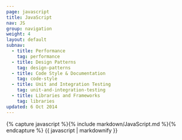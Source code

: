 ```yaml
---
page: javascript
title: JavaScript
nav: JS
group: navigation
weight: 4
layout: default
subnav:
  - title: Performance
    tag: performance
  - title: Design Patterns
    tag: design-patterns
  - title: Code Style & Documentation
    tag: code-style
  - title: Unit and Integration Testing
    tag: unit-and-integration-testing
  - title: Libraries and Frameworks
    tag: libraries
updated: 6 Oct 2014
---
```


<div class="docs-section">
		{% capture javascript %}{% include markdown/JavaScript.md %}{% endcapture %}
		{{ javascript | markdownify }}
</div>
